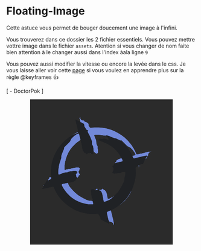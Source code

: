 # Floating-Image

Cette astuce vous permet de bouger doucement une image à l'infini.

Vous trouverez dans ce dossier les 2 fichier essentiels. Vous pouvez mettre vottre image dans le fichier `assets`. Atention si vous changer de nom faite bien attention à le changer aussi dans l'index àala ligne `9`

Vous pouvez aussi modifier la vitesse ou encore la levée dans le css. Je vous laisse aller voir cette [page](https://developer.mozilla.org/fr/docs/Web/CSS/@keyframes) si vous voulez en apprendre plus sur la règle @keyframes 👍

[ - DoctorPok ]

<div align="center">
  <img src="https://github.com/DoctorPok42/Astuces-Web/blob/main/V1/IMG/Floating-Image.PNG">
</div>

